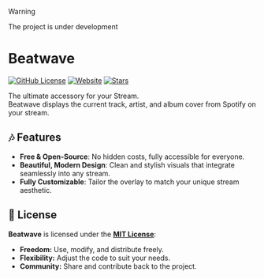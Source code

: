 > [!WARNING]
> The project is under development

# Beatwave

[![GitHub License](https://img.shields.io/github/license/haxgun/Beatwave)](https://github.com/haxgun/Beatwave/blob/main/LICENSE)
[![Website](https://img.shields.io/website?url=https://song.haxgun.ru/)](https://song.haxgun.ru/)
[![Stars](https://img.shields.io/github/stars/haxgun/Beatwave)](https://github.com/haxgun/Beatwave/stargazers)

The ultimate accessory for your Stream.
<br>Beatwave displays the current track, artist, and album cover from Spotify on your stream.

## 🎶 Features

- **Free & Open-Source**: No hidden costs, fully accessible for everyone.
- **Beautiful, Modern Design**: Clean and stylish visuals that integrate seamlessly into any stream.
- **Fully Customizable**: Tailor the overlay to match your unique stream aesthetic.

## 📜 License

**Beatwave** is licensed under the **[MIT License](https://github.com/haxgun/Beatwave/blob/main/LICENSE)**:

* **Freedom:** Use, modify, and distribute freely.
* **Flexibility:** Adjust the code to suit your needs.
* **Community:** Share and contribute back to the project.
